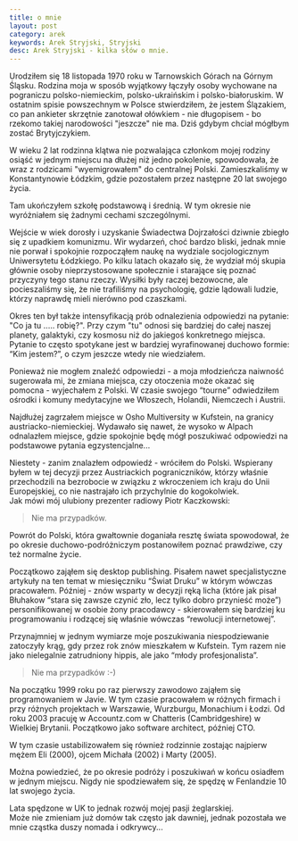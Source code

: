 ```yaml
---
title: o mnie
layout: post
category: arek
keywords: Arek Stryjski, Stryjski
desc: Arek Stryjski - kilka słów o mnie.
---
```

Urodziłem się 18 listopada 1970 roku w Tarnowskich Górach na Górnym Śląsku. 
Rodzina moja w sposób wyjątkowy łączyły osoby wychowane na pograniczu polsko-niemieckim, polsko-ukraińskim i polsko-białoruskim. 
W ostatnim spisie powszechnym w Polsce stwierdziłem, że jestem Ślązakiem, co pan ankieter skrzętnie zanotował ołówkiem - nie długopisem - bo rzekomo takiej narodowości "jeszcze" nie ma. 
Dziś gdybym chciał mógłbym zostać Brytyjczykiem.


W wieku 2 lat rodzinna klątwa nie pozwalająca członkom mojej rodziny osiąść w jednym miejscu na dłużej niż jedno pokolenie, spowodowała, że wraz z rodzicami "wyemigrowałem" do centralnej Polski. 
Zamieszkaliśmy w Konstantynowie Łódzkim, gdzie pozostałem przez następne 20 lat swojego życia.

Tam ukończyłem szkołę podstawową i średnią. W tym okresie nie wyróżniałem się żadnymi cechami szczególnymi.

Wejście w wiek dorosły i uzyskanie Świadectwa Dojrzałości dziwnie zbiegło się z upadkiem komunizmu. 
Wir wydarzeń, choć bardzo bliski, jednak mnie nie porwał i spokojnie rozpocząłem naukę na wydziale socjologicznym Uniwersytetu Łódzkiego. 
Po kilku latach okazało się, że wydział mój skupia głównie osoby nieprzystosowane społecznie i starające się poznać przyczyny tego stanu rzeczy. 
Wysiłki były raczej bezowocne, ale pocieszaliśmy się, że nie trafiliśmy na psychologię, gdzie lądowali ludzie, którzy naprawdę mieli nierówno pod czaszkami.

Okres ten był także intensyfikacją prób odnalezienia odpowiedzi na pytanie: "Co ja tu ..... robię?". 
Przy czym "tu" odnosi się bardziej do całej naszej planety, galaktyki, czy kosmosu niż do jakiegoś konkretnego miejsca. 
Pytanie to często spotykane jest w bardziej wyrafinowanej duchowo formie: “Kim jestem?”, o czym jeszcze wtedy nie wiedziałem.

Ponieważ nie mogłem znaleźć odpowiedzi - a moja młodzieńcza naiwność sugerowała mi, że zmiana miejsca, czy otoczenia może okazać się pomocna - wyjechałem z Polski. 
W czasie swojego “tourne” odwiedziłem ośrodki i komuny medytacyjne we Włoszech, Holandii, Niemczech i Austrii.

Najdłużej zagrzałem miejsce w Osho Multiversity w Kufstein, na granicy austriacko-niemieckiej. 
Wydawało się nawet, że wysoko w Alpach odnalazłem miejsce, gdzie spokojnie będę mógł poszukiwać odpowiedzi na podstawowe pytania egzystencjalne...

Niestety - zanim znalazłem odpowiedź - wróciłem do Polski. 
Wspierany byłem w tej decyzji przez Austriackich pograniczników, którzy właśnie przechodzili na bezrobocie w związku z wkroczeniem ich kraju do Unii Europejskiej, 
co nie nastrajało ich przychylnie do kogokolwiek.  
Jak mówi mój ulubiony prezenter radiowy Piotr Kaczkowski:
> Nie ma przypadków.

Powrót do Polski, która gwałtownie doganiała resztę świata spowodował, że po okresie duchowo-podróżniczym postanowiłem poznać prawdziwe, czy też normalne życie.

Początkowo zająłem się desktop publishing. Pisałem nawet specjalistyczne artykuły na ten temat w miesięczniku “Świat Druku” w którym wówczas pracowałem. 
Później - znów wsparty w decyzji ręką licha (które jak pisał Błuhakow “stara się zawsze czynić zło, lecz tylko dobro przynieść może”) personifikowanej w osobie żony pracodawcy - skierowałem się bardziej ku programowaniu i rodzącej się właśnie wówczas “rewolucji internetowej”.

Przynajmniej w jednym wymiarze moje poszukiwania niespodziewanie zatoczyły krąg, gdy przez rok znów mieszkałem w Kufstein. 
Tym razem nie jako nielegalnie zatrudniony hippis, ale jako “młody profesjonalista”.  
> Nie ma przypadków :-)

Na początku 1999 roku po raz pierwszy zawodowo zająłem się programowaniem w Javie. W tym czasie pracowałem w różnych firmach i przy różnych projektach w Warszawie, Wurzburgu, Monachium i Łodzi. 
Od roku 2003 pracuję w Accountz.com w Chatteris (Cambridgeshire) w Wielkiej Brytanii. Początkowo jako software architect, później CTO.

W tym czasie ustabilizowałem się również rodzinnie zostając najpierw mężem Eli (2000), ojcem Michała (2002) i Marty (2005).

Można powiedzieć, że po okresie podróży i poszukiwań w końcu osiadłem w jednym miejscu. Nigdy nie spodziewałem się, że spędzę w Fenlandzie 10 lat swojego życia.

Lata spędzone w UK to jednak rozwój mojej pasji żeglarskiej.  
Może nie zmieniam już domów tak często jak dawniej, jednak pozostała we mnie cząstka duszy nomada i odkrywcy...
